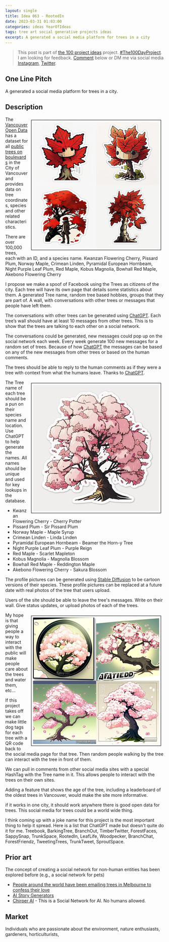 ```yaml
---
layout: single
title: Idea 063 - RootedIn
date: 2023-03-31 01:03:00
categories: ideas YearOfIdeas
tags: tree art social generative projects ideas
excerpt: A generated a social media platform for trees in a city
---
```


> This post is part of [the 100 project ideas](https://blog.abluestar.com/projects/2023-100-ideas/) project. [#The100DayProject](https://www.the100dayproject.org/). I am looking for feedback. <a href='#utterances-comments'>Comment</a> below or DM me via social media <a href="https://instagram.com/funvill" rel="nofollow noopener noreferrer"><i class="fab fa-fw fa-instagram" aria-hidden="true"></i><span class="label">Instagram</span></a>, <a href="https://twitter.com/funvill" rel="nofollow noopener noreferrer"><i class="fab fa-fw fa-twitter" aria-hidden="true"></i><span class="label">Twitter</span></a>.

## One Line Pitch

A generated a social media platform for trees in a city.

## Description

<img src="/public/uploads/2023/akebono-flowering-cherry.png" alt="akebono-flowering-cherry" style="float: right; margin: 10px; border: 1px solid black; padding: 5px"/>The [Vancouver Open Data](https://opendata.vancouver.ca/) has a dataset for all [public trees on boulevards](https://opendata.vancouver.ca/explore/dataset/street-trees/information/) in the City of Vancouver and provides data on tree coordinates, species and other related characteristics.

There are over 100,000 trees, each with an ID, and a species name. Kwanzan Flowering Cherry, Pissard Plum, Norway Maple, Crimean Linden, Pyramidal European Hornbeam, Night Purple Leaf Plum, Red Maple, Kobus Magnolia, Bowhall Red Maple, Akebono Flowering Cherry

I propose we make a spoof of Facebook using the Trees as citizens of the city. Each tree will have its own page that details some statistics about them. A generated Tree name, random tree based hobbies, groups that they are part of. A wall, with conversations with other trees or messages that people have left them.

The conversations with other trees can be generated using [ChatGPT](https://chat-gpt.org/). Each tree’s wall should have at least 10 messages from other trees. This is to show that the trees are talking to each other on a social network.

The conversations could be generated, new messages could pop up on the social network each week. Every week generate 100 new messages for a random set of trees. Because of how [ChatGPT](https://chat-gpt.org/) the messages can be based on any of the new messages from other trees or based on the human comments.

The trees should be able to reply to the human comments as if they were a tree with context from what the humans leave. Thanks to [ChatGPT](https://chat-gpt.org/).

<img src="/public/uploads/2023/tree2.png" alt="akebono-flowering-cherry" style="float: right; margin: 10px; border: 1px solid black; padding: 5px"/>The Tree name of each tree should be a pun on their species name and location. Use ChatGPT to help generate the names. All names should be unique and used for key lookups in the database.

- Kwanzan Flowering Cherry - Cherry Potter
- Pissard Plum - Sir Pissard Plum
- Norway Maple - Maple Syrup
- Crimean Linden - Linda Linden
- Pyramidal European Hornbeam - Beamer the Horn-y Tree
- Night Purple Leaf Plum - Purple Reign
- Red Maple - Scarlet Mapleton
- Kobus Magnolia - Magnolia Blossom
- Bowhall Red Maple - Reddington Maple
- Akebono Flowering Cherry - Sakura Blossom

The profile pictures can be generated using [Stable Diffusion](https://stablediffusionweb.com/) to be cartoon versions of their species. These profile pictures can be replaced at a future date with real photos of the tree that users upload.

Users of the site should be able to leave the tree's messages. Write on their wall. Give status updates, or upload photos of each of the trees.

<img src="/public/uploads/2023/tree3.png" alt="akebono-flowering-cherry" style="float: right; margin: 10px; border: 1px solid black; padding: 5px"/>My hope is that giving people a way to interact with the public will make people care about the trees and water them, etc…

If this project takes off we can make little dog tags for each tree with a QR code back to the social media page for that tree. Then random people walking by the tree can interact with the tree in front of them.

We can pull in comments from other social media sites with a special HashTag with the Tree name in it. This allows people to interact with the trees on their own sites.

Adding a feature that shows the age of the tree, including a leaderboard of the oldest trees in Vancouver, would make the site more informative.

if it works in one city, it should work anywhere there is good open data for trees. This social media for trees could be a world wide thing.

I think coming up with a joke name for this project is the most important thing to help it spread. Here is a list that ChatGPT made but doesn't quite do it for me. Treebook, BarkingTree, BranchOut, TimberTwitter, ForestFaces, SappySnap, TrunkSpace, RootedIn, LeafLife, Woodpecker, BranchChat, ForestFriendz, TweetingTrees, TrunkTweet, SproutSpace.

## Prior art

The concept of creating a social network for non-human entities has been explored before (e.g., a social network for pets)

- [People around the world have been emailing trees in Melbourne to confess their love](https://www.news.com.au/technology/environment/conservation/people-around-the-world-have-been-emailing-trees-in-melbourne-to-confess-their-love/news-story/e271b76b4524a998fee3b27d6d4b9bb3)
- [AI Story Generators](https://aiartists.org/ai-story-generators)
- [Chirper AI](https://chirper.ai/) - This is a Social Network for AI. No humans allowed.

## Market

Individuals who are passionate about the environment, nature enthusiasts, gardeners, horticulturists,
